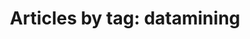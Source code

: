 ---
layout: blog_by_tag
title: 'Articles by tag: datamining'
tag: data-science
permalink: tag/data-science/
---